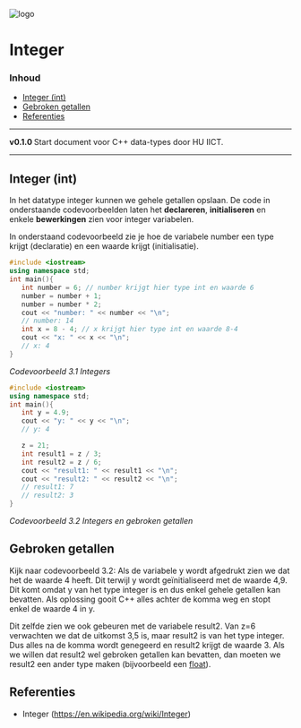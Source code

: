 ![logo](.svg) [](logo-id)

# Integer[](title-id) <!-- omit in toc -->

### Inhoud[](toc-id) <!-- omit in toc -->

- [Integer (int)](#integer-int)
- [Gebroken getallen](#gebroken-getallen)
- [Referenties](#referenties)

---

**v0.1.0 [](version-id)** Start document voor C++ data-types door HU IICT[](author-id).

---

## Integer (int)

In het datatype integer kunnen we gehele getallen opslaan. De code in onderstaande codevoorbeelden laten het **declareren**, **initialiseren** en enkele **bewerkingen** zien voor integer variabelen.

In onderstaand codevoorbeeld zie je hoe de variabele number een type krijgt (declaratie) en een waarde krijgt (initialisatie).

```c++
#include <iostream>
using namespace std;
int main(){
   int number = 6; // number krijgt hier type int en waarde 6
   number = number + 1;
   number = number * 2;
   cout << "number: " << number << "\n";
   // number: 14
   int x = 8 - 4; // x krijgt hier type int en waarde 8-4
   cout << "x: " << x << "\n";
   // x: 4
}
```
*Codevoorbeeld 3.1 Integers*

```c++
#include <iostream>
using namespace std;
int main(){
   int y = 4.9;
   cout << "y: " << y << "\n";
   // y: 4

   z = 21;
   int result1 = z / 3;
   int result2 = z / 6;
   cout << "result1: " << result1 << "\n";
   cout << "result2: " << result2 << "\n";
   // result1: 7
   // result2: 3
}
```
*Codevoorbeeld 3.2 Integers en gebroken getallen*

## Gebroken getallen
Kijk naar codevoorbeeld 3.2:
Als de variabele y wordt afgedrukt zien we dat het de waarde 4 heeft. Dit terwijl y wordt geïnitialiseerd met de waarde 4,9. Dit komt omdat y van het type integer is en dus enkel gehele getallen kan bevatten. Als oplossing gooit C++ alles achter de komma weg en stopt enkel de waarde 4 in y.

Dit zelfde zien we ook gebeuren met de variabele result2. Van z=6 verwachten we dat de uitkomst 3,5 is, maar result2 is van het type integer. Dus alles na de komma wordt genegeerd en result2 krijgt de waarde 3. Als we willen dat result2 wel gebroken
getallen kan bevatten, dan moeten we result2 een ander type maken (bijvoorbeeld een [float](../float/README.md)).

## Referenties

- Integer (<https://en.wikipedia.org/wiki/Integer>)

